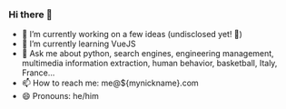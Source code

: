 ### Hi there 👋

- 🔭 I’m currently working on a few ideas (undisclosed yet! 🌟)
- 🌱 I’m currently learning VueJS
- 💬 Ask me about python, search engines, engineering management, multimedia information extraction, human behavior, basketball, Italy, France...
- 📫 How to reach me: me@${mynickname}.com
- 😄 Pronouns: he/him

<!--
**nilleb/nilleb** is a ✨ _special_ ✨ repository because its `README.md` (this file) appears on your GitHub profile.

Here are some ideas to get you started:

- 🔭 I’m currently working on ...
- 🌱 I’m currently learning ...
- 👯 I’m looking to collaborate on ...
- 🤔 I’m looking for help with ...
- 💬 Ask me about ...
- 📫 How to reach me: ...
- 😄 Pronouns: ...
- ⚡ Fun fact: ...
-->
